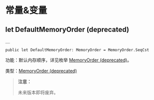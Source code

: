 
# 常量&变量

## let DefaultMemoryOrder \(deprecated\)
    
    __
    
    public let DefaultMemoryOrder: MemoryOrder = MemoryOrder.SeqCst
    
功能：默认内存顺序，详见枚举 [MemoryOrder \(deprecated\)](https://docs.cangjie-lang.cn/docs/1.0.1/libs/std/sync/sync_package_api/sync_package_enums.html#enum-memoryorder-deprecated)。

类型：[MemoryOrder \(deprecated\)](https://docs.cangjie-lang.cn/docs/1.0.1/libs/std/sync/sync_package_api/sync_package_enums.html#enum-memoryorder-deprecated)

> **注意：**
> 
> 未来版本即将废弃。